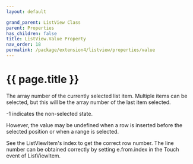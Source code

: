 ```yaml
---
layout: default

grand_parent: ListView Class
parent: Properties
has_children: false
title: ListView.Value Property
nav_order: 18
permalink: /package/extension4/listview/properties/value
---
```

# {{ page.title }}

The array number of the currently selected list item. Multiple items can be selected, but this will be the array number of the last item selected.

-1 indicates the non-selected state.

However, the value may be undefined when a row is inserted before the selected position or when a range is selected.

See the ListViewItem's index to get the correct row number. The line number can be obtained correctly by setting e.from.index in the Touch event of ListViewItem. 